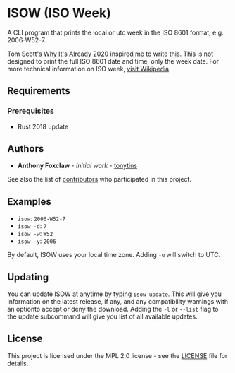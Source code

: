 # ISOW (ISO Week)

A CLI program that prints the local or utc week in the ISO 8601 format, e.g. 2006-W52-7.

Tom Scott's [Why It's Already 2020](https://www.youtube.com/watch?v=D3jxx8Yyw1c) inspired me to write this. This is not designed to print the full ISO 8601 date and time, only the week date. For more technical information on ISO week, [visit Wikipedia](https://en.wikipedia.org/wiki/ISO_week_date).

## Requirements

### Prerequisites

- Rust 2018 update

## Authors

- **Anthony Foxclaw** - _Initial work_ - [tonytins](https://github.com/tonytins)

See also the list of [contributors](https://github.com/tonytins/isow/contributors) who participated in this project.

## Examples

- ``isow``: ``2006-W52-7``
- ``isow -d``: ``7``
- ``isow -w``: ``W52``
- ``isow -y``: ``2006``

By default, ISOW uses your local time zone. Adding ``-u`` will switch to UTC.

## Updating

You can update ISOW at anytime by typing ``isow update``. This will give you information on the latest release, if any, and any compatibility warnings with an optionto accept or deny the download. Adding the ``-l`` or ``--list`` flag to the update subcommand will give you list of all available updates.

## License

This project is licensed under the MPL 2.0 license - see the [LICENSE](LICENSE) file for details.
